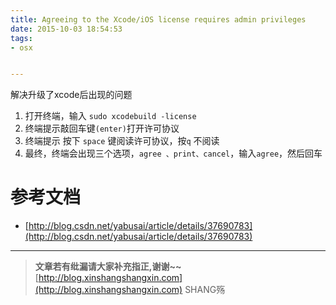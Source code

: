 ```yaml
---
title: Agreeing to the Xcode/iOS license requires admin privileges
date: 2015-10-03 18:54:53
tags: 
- osx


---
```


解决升级了xcode后出现的问题
<!-- more -->




1. 打开终端，输入  `sudo xcodebuild -license`
2. 终端提示敲回车键`(enter)`打开许可协议
3. 终端提示 按下  `space` 键阅读许可协议，按`q` 不阅读
4. 最终，终端会出现三个选项，`agree 、print、cancel`，输入`agree`，然后回车



# 参考文档

- [http://blog.csdn.net/yabusai/article/details/37690783](http://blog.csdn.net/yabusai/article/details/37690783)

-----------------------

> **文章若有纰漏请大家补充指正,谢谢~~**
> [http://blog.xinshangshangxin.com](http://blog.xinshangshangxin.com) SHANG殇


